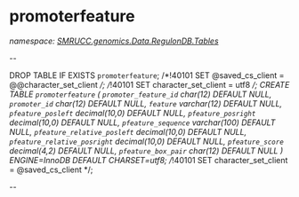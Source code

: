 ﻿# promoterfeature
_namespace: [SMRUCC.genomics.Data.RegulonDB.Tables](./index.md)_

--
 
 DROP TABLE IF EXISTS `promoterfeature`;
 /*!40101 SET @saved_cs_client = @@character_set_client */;
 /*!40101 SET character_set_client = utf8 */;
 CREATE TABLE `promoterfeature` (
 `promoter_feature_id` char(12) DEFAULT NULL,
 `promoter_id` char(12) DEFAULT NULL,
 `feature` varchar(12) DEFAULT NULL,
 `pfeature_posleft` decimal(10,0) DEFAULT NULL,
 `pfeature_posright` decimal(10,0) DEFAULT NULL,
 `pfeature_sequence` varchar(100) DEFAULT NULL,
 `pfeature_relative_posleft` decimal(10,0) DEFAULT NULL,
 `pfeature_relative_posright` decimal(10,0) DEFAULT NULL,
 `pfeature_score` decimal(4,2) DEFAULT NULL,
 `pfeature_box_pair` char(12) DEFAULT NULL
 ) ENGINE=InnoDB DEFAULT CHARSET=utf8;
 /*!40101 SET character_set_client = @saved_cs_client */;
 
 --





